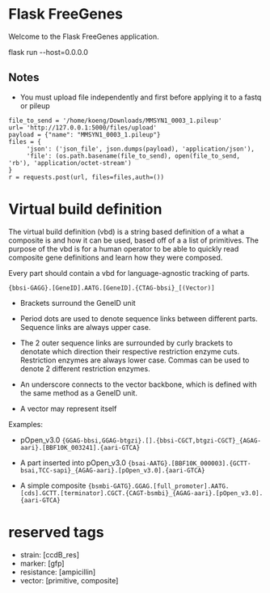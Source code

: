 # Flask FreeGenes

Welcome to the Flask FreeGenes application. 

flask run --host=0.0.0.0

## Notes
- You must upload file independently and first before applying it to a fastq or pileup
```
file_to_send = '/home/koeng/Downloads/MMSYN1_0003_1.pileup'
url= 'http://127.0.0.1:5000/files/upload'
payload = {"name": "MMSYN1_0003_1.pileup"}
files = {
     'json': ('json_file', json.dumps(payload), 'application/json'),
     'file': (os.path.basename(file_to_send), open(file_to_send, 'rb'), 'application/octet-stream')
}
r = requests.post(url, files=files,auth=())
```



# Virtual build definition
The virtual build definition (vbd) is a string based definition of a what a composite is and how it can be used, based off of a a list of primitives. The purpose of the vbd is for a human operator to be able to quickly read composite gene definitions and learn how they were composed. 

Every part should contain a vbd for language-agnostic tracking of parts.

`{bbsi-GAGG}.[GeneID].AATG.[GeneID].{CTAG-bbsi}_[(Vector)]`

- Brackets surround the GeneID unit
- Period dots are used to denote sequence links between different parts. Sequence links are always upper case.
- The 2 outer sequence links are surrounded by curly brackets to denotate which direction their respective restriction enzyme cuts. Restriction enzymes are always lower case. Commas can be used to denote 2 different restriction enzymes.
- An underscore connects to the vector backbone, which is defined with the same method as a GeneID unit. 

- A vector may represent itself 

Examples:
- pOpen_v3.0
`{GGAG-bbsi,GGAG-btgzi}.[].{bbsi-CGCT,btgzi-CGCT}_{AGAG-aari}.[BBF10K_003241].{aari-GTCA}`

- A part inserted into pOpen_v3.0
`{bsai-AATG}.[BBF10K_000003].{GCTT-bsai,TCC-sapi}_{AGAG-aari}.[pOpen_v3.0].{aari-GTCA}`

- A simple composite
`{bsmbi-GATG}.GGAG.[full_promoter].AATG.[cds].GCTT.[terminator].CGCT.{CAGT-bsmbi}_{AGAG-aari}.[pOpen_v3.0].{aari-GTCA}`


# reserved tags
- strain: [ccdB_res]
- marker: [gfp]
- resistance: [ampicillin]
- vector: [primitive, composite]

